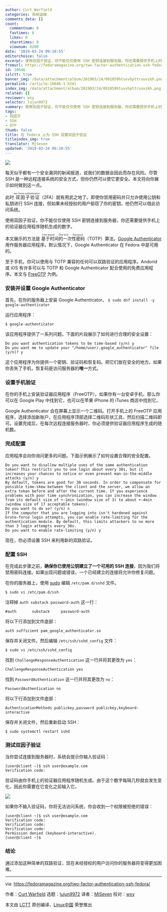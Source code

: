 ```yaml
---
author: Curt Warfield
categories: 系统运维
comments_data: []
count:
  commentnum: 0
  favtimes: 0
  likes: 0
  sharetimes: 0
  viewnum: 6200
date: '2019-03-24 09:10:55'
editorchoice: false
excerpt: 使用双因子验证，你不能仅仅使用 SSH 密钥连接到服务器，你还需要提供手机上的验证器应用程序随机生成的数字。
fromurl: https://fedoramagazine.org/two-factor-authentication-ssh-fedora/
id: 10646
islctt: true
banner_img: /data/attachment/album/201903/24/091059htuvvhpttruuvzkh.png
permalink: /article-10646-1.html
index_img: /data/attachment/album/201903/24/091059htuvvhpttruuvzkh.png.thumb.jpg
related: []
reviewer: wxy
selector: lujun9972
summary: 使用双因子验证，你不能仅仅使用 SSH 密钥连接到服务器，你还需要提供手机上的验证器应用程序随机生成的数字。
tags:
- 双因子
- SSH
- OTP
thumb: false
title: 在 Fedora 上为 SSH 设置双因子验证
titleindex_img: true
translator: MjSeven
updated: '2019-03-24 09:10:55'
---
```


![](/data/attachment/album/201903/24/091059htuvvhpttruuvzkh.png)


每天似乎都有一个安全漏洞的新闻报道，说我们的数据会因此而存在风险。尽管 SSH 是一种远程连接系统的安全方式，但你仍然可以使它更安全。本文将向你展示如何做到这一点。


此时<ruby> 双因子验证 <rt>  two-factor authentication </rt></ruby>（2FA）就有用武之地了。即使你禁用密码并只允许使用公钥和私钥进行 SSH 连接，但如果未经授权的用户偷窃了你的密钥，他仍然可以借此访问系统。


使用双因子验证，你不能仅仅使用 SSH 密钥连接到服务器，你还需要提供手机上的验证器应用程序随机生成的数字。


本文展示的方法是<ruby> 基于时间的一次性密码 <rt>  Time-based One-time Password </rt></ruby>（TOTP）算法。[Google Authenticator](https://en.wikipedia.org/wiki/Google_Authenticator) 用作服务器应用程序。默认情况下，Google Authenticator 在 Fedora 中是可用的。


至于手机，你可以使用与 TOTP 兼容的任何可以双路验证的应用程序。Andorid 或 iOS 有许多可以与 TOTP 和 Google Authenticator 配合使用的免费应用程序。本文与 [FreeOTP](https://freeotp.github.io/) 为例。


### 安装并设置 Google Authenticator


首先，在你的服务器上安装 Google Authenticator。 `$ sudo dnf install -y google-authenticator`


运行应用程序：



```
$ google-authenticator
```

该应用程序提供了一系列问题。下面的片段展示了如何进行合理的安全设置：



```
Do you want authentication tokens to be time-based (y/n) y
Do you want me to update your "/home/user/.google_authenticator" file (y/n)? y
```

这个应用程序为你提供一个密钥、验证码和恢复码。把它们放在安全的地方。如果你丢失了手机，恢复码是访问服务器的**唯一**方式。


### 设置手机验证


在你的手机上安装验证器应用程序（FreeOTP）。如果你有一台安卓手机，那么你可以在 Google Play 中找到它，也可以在苹果 iPhone 的 iTunes 商店中找到它。


Google Authenticator 会在屏幕上显示一个二维码。打开手机上的 FreeOTP 应用程序，选择添加新账户，在应用程序顶部选择二维码形状工具，然后扫描二维码即可。设置完成后，在每次远程连接服务器时，你必须提供验证器应用程序生成的随机数。


### 完成配置


应用程序会向你询问更多的问题。下面示例展示了如何设置合理的安全配置。



```
Do you want to disallow multiple uses of the same authentication token? This restricts you to one login about every 30s, but it increases your chances to notice or even prevent man-in-the-middle attacks (y/n) y
By default, tokens are good for 30 seconds. In order to compensate for possible time-skew between the client and the server, we allow an extra token before and after the current time. If you experience problems with poor time synchronization, you can increase the window from its default size of +-1min (window size of 3) to about +-4min (window size of 17 acceptable tokens).
Do you want to do so? (y/n) n
If the computer that you are logging into isn't hardened against brute-force login attempts, you can enable rate-limiting for the authentication module. By default, this limits attackers to no more than 3 login attempts every 30s.
Do you want to enable rate-limiting (y/n) y
```

现在，你必须设置 SSH 来利用新的双路验证。


### 配置 SSH


在完成此步骤之前，**确保你已使用公钥建立了一个可用的 SSH 连接**，因为我们将禁用密码连接。如果出现问题或错误，一个已经建立的连接将允许你修复问题。


在你的服务器上，使用 [sudo](https://fedoramagazine.org/howto-use-sudo/) 编辑 `/etc/pam.d/sshd` 文件。



```
$ sudo vi /etc/pam.d/ssh
```

注释掉 `auth substack password-auth` 这一行：



```
#auth       substack     password-auth
```

将以下行添加到文件底部：



```
auth sufficient pam_google_authenticator.so
```

保存并关闭文件。然后编辑 `/etc/ssh/sshd_config` 文件：



```
$ sudo vi /etc/ssh/sshd_config
```

找到 `ChallengeResponseAuthentication` 这一行并将其更改为 `yes`：



```
ChallengeResponseAuthentication yes
```

找到 `PasswordAuthentication` 这一行并将其更改为 `no`：



```
PasswordAuthentication no
```

将以下行添加到文件底部：



```
AuthenticationMethods publickey,password publickey,keyboard-interactive
```

保存并关闭文件，然后重新启动 SSH：



```
$ sudo systemctl restart sshd
```

### 测试双因子验证


当你尝试连接到服务器时，系统会提示你输入验证码：



```
[user@client ~]$ ssh user@example.com
Verification code:
```

验证码由你手机上的验证器应用程序随机生成。由于这个数字每隔几秒就会发生变化，因此你需要在它变化之前输入它。


![](/data/attachment/album/201903/24/091059twxbg02bi240aokd.png)


如果你不输入验证码，你将无法访问系统，你会收到一个权限被拒绝的错误：



```
[user@client ~]$ ssh user@example.com
Verification code:
Verification code:
Verification code:
Permission denied (keyboard-interactive).
[user@client ~]$
```

### 结论


通过添加这种简单的双路验证，现在未经授权的用户访问你的服务器将变得更加困难。




---


via: <https://fedoramagazine.org/two-factor-authentication-ssh-fedora/>


作者：[Curt Warfield](https://fedoramagazine.org/author/rcurtiswarfield/) 选题：[lujun9972](https://github.com/lujun9972) 译者：[MjSeven](https://github.com/MjSeven) 校对：[wxy](https://github.com/wxy)


本文由 [LCTT](https://github.com/LCTT/TranslateProject) 原创编译，[Linux中国](https://linux.cn/) 荣誉推出